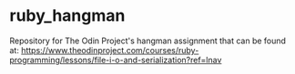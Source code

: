# ruby_hangman
Repository for The Odin Project's hangman assignment that can be found at: https://www.theodinproject.com/courses/ruby-programming/lessons/file-i-o-and-serialization?ref=lnav
